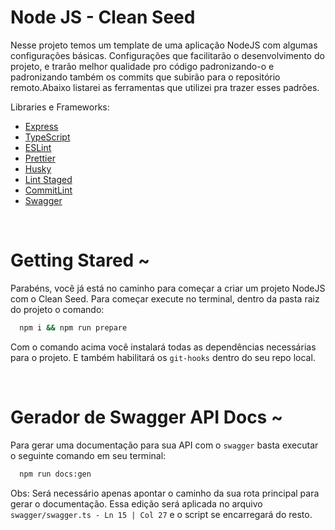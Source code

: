 # Node JS - Clean Seed

Nesse projeto temos um template de uma aplicação NodeJS com algumas configurações básicas. Configurações que facilitarão o desenvolvimento do projeto, e trarão melhor qualidade pro código padronizando-o e padronizando também os commits que subirão para o repositório remoto.Abaixo listarei as ferramentas que utilizei pra trazer esses padrões.

Libraries e Frameworks:

- [Express](https://expressjs.com/)
- [TypeScript](https://www.typescriptlang.org/)
- [ESLint](https://eslint.org/)
- [Prettier](https://prettier.io/)
- [Husky](https://typicode.github.io/husky/#/)
- [Lint Staged](https://github.com/okonet/lint-staged)
- [CommitLint](https://commitlint.js.org/#/)
- [Swagger](https://swagger.io/)



<br/>

# Getting Stared ~

Parabéns, você já está no caminho para começar a criar um projeto NodeJS com o Clean Seed. Para começar execute no terminal, dentro da pasta raiz do projeto o comando:

```bash
  npm i && npm run prepare
```

Com o comando acima você instalará todas as dependências necessárias para o projeto. E também habilitará os `git-hooks` dentro do seu repo local.

<br/>

# Gerador de Swagger API Docs ~

Para gerar uma documentação para sua API com o `swagger` basta executar o seguinte comando em seu terminal:

```bash
  npm run docs:gen
```

Obs: Será necessário apenas apontar o caminho da sua rota principal para gerar o documentação. Essa edição será aplicada no arquivo `swagger/swagger.ts - Ln 15 | Col 27` e o script se encarregará do resto.